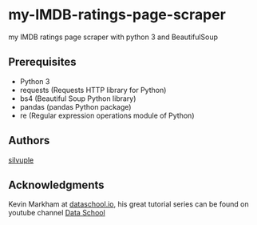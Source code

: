 # my-IMDB-ratings-page-scraper
my IMDB ratings page scraper with python 3 and BeautifulSoup

## Prerequisites

* Python 3
* requests (Requests HTTP library for Python)
* bs4 (Beautiful Soup Python library)
* pandas (pandas Python package)
* re (Regular expression operations module of Python)

## Authors

[silvuple](https://github.com/silvuple)

## Acknowledgments

Kevin Markham at [dataschool.io](http://www.dataschool.io/), 
his great tutorial series can be found on youtube channel [Data School](https://www.youtube.com/user/dataschool)
